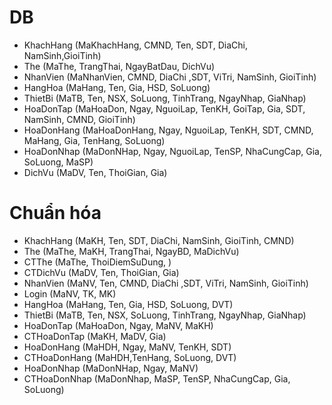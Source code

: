 # DB 
+ KhachHang (MaKhachHang, CMND, Ten, SDT, DiaChi, NamSinh,GioiTinh)
+ The (MaThe, TrangThai, NgayBatDau, DichVu)
+ NhanVien (MaNhanVien, CMND, DiaChi ,SDT, ViTri, NamSinh, GioiTinh)
+ HangHoa (MaHang, Ten, Gia, HSD, SoLuong)
+ ThietBi (MaTB, Ten, NSX, SoLuong, TinhTrang, NgayNhap, GiaNhap)
+ HoaDonTap (MaHoaDon, Ngay, NguoiLap, TenKH, GoiTap, Gia, SDT, NamSinh, CMND, GioiTinh)
+ HoaDonHang (MaHoaDonHang, Ngay, NguoiLap, TenKH, SDT, CMND, MaHang, Gia, TenHang, SoLuong)
+ HoaDonNhap (MaDonNHap, Ngay, NguoiLap, TenSP, NhaCungCap, Gia, SoLuong, MaSP)
+ DichVu (MaDV, Ten, ThoiGian, Gia)


# Chuẩn hóa
+ KhachHang (MaKH, Ten, SDT, DiaChi, NamSinh, GioiTinh, CMND)
+ The (MaThe, MaKH, TrangThai, NgayBD, MaDichVu)
+ CTThe (MaThe, ThoiDiemSuDung, )
+ CTDichVu (MaDV, Ten, ThoiGian, Gia)
+ NhanVien (MaNV, Ten, CMND, DiaChi ,SDT, ViTri, NamSinh, GioiTinh)
+ Login (MaNV, TK, MK)
+ HangHoa (MaHang, Ten, Gia, HSD, SoLuong, DVT)
+ ThietBi (MaTB, Ten, NSX, SoLuong, TinhTrang, NgayNhap, GiaNhap)
+ HoaDonTap (MaHoaDon, Ngay, MaNV, MaKH)
+ CTHoaDonTap (MaKH, MaDV, Gia)
+ HoaDonHang (MaHDH, Ngay, MaNV, TenKH, SDT)
+ CTHoaDonHang (MaHDH,TenHang, SoLuong, DVT)
+ HoaDonNhap (MaDonNHap, Ngay, MaNV)
+ CTHoaDonNhap (MaDonNhap, MaSP, TenSP, NhaCungCap, Gia, SoLuong)

